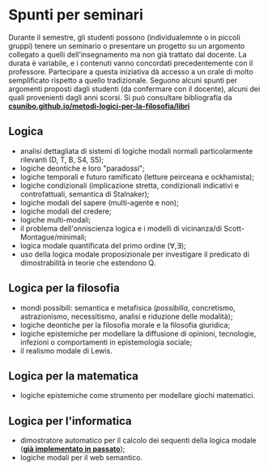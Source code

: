 # Spunti per seminari

Durante il semestre, gli studenti possono (individualemnte o in piccoli gruppi)
tenere un seminario o presentare un progetto su un argomento collegato a quelli
dell'insegnamento ma non già trattato dal docente. La durata è variabile, e i
contenuti vanno concordati precedentemente con il professore. Partecipare a
questa iniziativa dà accesso a un orale di molto semplificato rispetto a quello
tradizionale. Seguono alcuni spunti per argomenti proposti dagli studenti (da
confermare con il docente), alcuni dei quali provenienti dagli anni scorsi. Si
può consultare bibliografia da
**[csunibo.github.io/metodi-logici-per-la-filosofia/libri](https://csunibo.github.io/metodi-logici-per-la-filosofia/libri)**

## Logica

- analisi dettagliata di sistemi di logiche modali normali particolarmente
  rilevanti (D, T, B, S4, S5);
- logiche deontiche e loro "paradossi";
- logiche temporali e futuro ramificato (letture peirceana e ockhamista);
- logiche condizionali (implicazione stretta, condizionali indicativi e
  controfattuali, semantica di Stalnaker);
- logiche modali del sapere (multi-agente e non);
- logiche modali del credere;
- logiche multi-modali;
- il problema dell'onniscienza logica e i modelli di vicinanza/di
  Scott-Montague/minimali;
- logica modale quantificata del primo ordine ($\forall,\exists$);
- uso della logica modale proposizionale per investigare il predicato di
  dimostrabilità in teorie che estendono Q.

## Logica per la filosofia

- mondi possibili: semantica e metafisica (_possibilia_, concretismo,
  astrazionismo, necessitismo, analisi e riduzione delle modalità);
- logiche deontiche per la filosofia morale e la filosofia giuridica;
- logiche epistemiche per modellare la diffusione di opinioni, tecnologie,
  infezioni o comportamenti in epistemologia sociale;
- il realismo modale di Lewis.

## Logica per la matematica

- logiche epistemiche come strumento per modellare giochi matematici.

## Logica per l'informatica

- dimostratore automatico per il calcolo dei sequenti della logica modale
  (**[già implementato in passato](https://github.com/samuelemarro/convergent-sequent-calculator)**);
- logiche modali per il web semantico.
